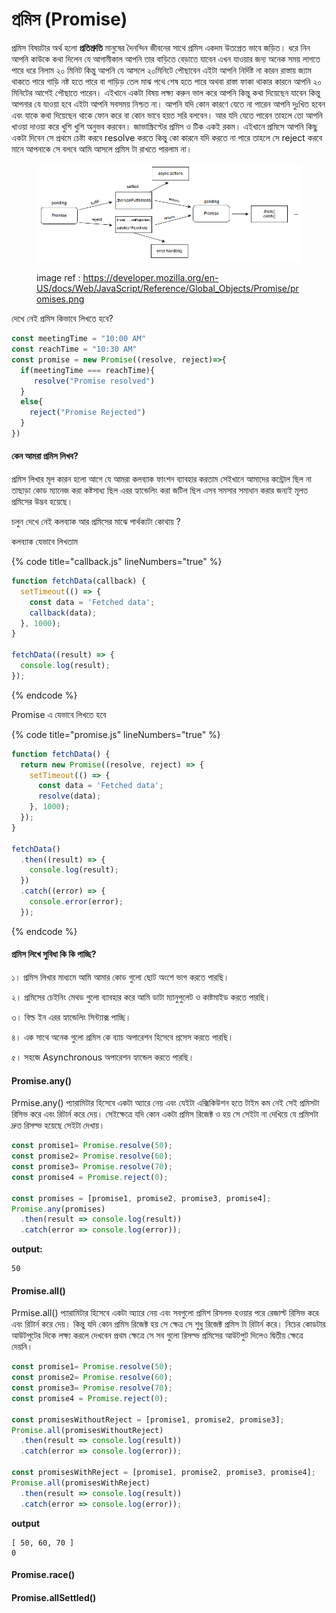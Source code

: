 # প্রমিস (Promise)

প্রমিস বিষয়টার অর্থ হলো **প্রতিশ্রুতি** মানুষের দৈনন্দিন জীবনের সাথে প্রমিস একদম উতপ্রেত ভাবে জড়িত। ধরে নিন আপনি কাউকে কথা দিলেন যে আগামীকাল আপনি তার বাড়িতে বেড়াতে যাবেন এখন যাওয়ার জন্য অনেক সময় লাগতে পারে ধরে নিলাম ২০ মিনিট কিন্তু আপনি যে আসলে ২০মিনিটে পৌছাবেন এইটা আপনি নির্দিষ্ট না কারন রাস্তায় জ্যাম থাকতে পারে গাড়ি নষ্ট হতে পারে বা গাড়িড় তেল মাঝ পথে শেষ হতে পারে অথবা রাস্তা ফাকা থাকার কারনে আপনি ২০ মিনিটের আগেই পৌছাতে পারেন। এইখানে একটা বিষয় লক্ষ্য করুন ভাল করে আপনি কিন্তু কথা দিয়েছেন যাবেন কিন্তু আপনার যে যাওয়া হবে এইটা আপনি সবসময় নিশ্চত না। আপনি যদি কোন কারণে যেতে না পারেন আপনি দুঃখিত হবেন এবং যাকে কথা দিয়েছেন থাকে ফোন করে বা কোন ভাবে হয়ত সরি বলবেন। আর যদি যেতে পারেন তাহলে তো আপনি খাওয়া দাওয়া করে খুশি খুশি অনুভব করবেন। জাভাস্ক্রিপ্টের প্রমিস ও টিক একই রকম। এইখানে প্রমিসে আপনি কিছু একটা দিবেন সে প্রথমে চেষ্টা করবে resolve করতে কিন্তু কো কারনে যদি করতে না পারে তাহলে সে reject করবে মানে আপনাকে সে বলবে আমি আসলে প্রমিস টা রাখতে পারলাম না।&#x20;

<figure><img src=".gitbook/assets/image (5).png" alt=""><figcaption><p>image ref : <a href="https://developer.mozilla.org/en-US/docs/Web/JavaScript/Reference/Global_Objects/Promise/promises.png">https://developer.mozilla.org/en-US/docs/Web/JavaScript/Reference/Global_Objects/Promise/promises.png</a></p></figcaption></figure>

দেখে নেই প্রমিস কিভাবে লিখতে হবে?

```javascript
const meetingTime = "10:00 AM"
const reachTime = "10:30 AM"
const promise = new Promise((resolve, reject)=>{
  if(meetingTime === reachTime){
     resolve("Promise resolved")
  }
  else{
    reject("Promise Rejected")
  }
})
```

#### কেন আমরা প্রমিস লিখব?

প্রমিস লিখার মূল কারন হলো আগে যে আমরা কলব্যাক ফাংশন ব্যাবহার করতাম সেইখানে আমাদের কন্ট্রোল ছিল না তাছাড়া কোড ম্যানেজ করা কষ্টসাধ্য ছিল এরর হ্যান্ডেলিং করা জটিল ছিল এসব সমসার সমাধান করার জন্যই মূলত প্রমিসের উদ্ভব হয়েছে।&#x20;

চলুন দেখে নেই কলব্যাক আর প্রমিসের মাঝে পার্থক্যটা কোথায় ?

কলব্যাক যেভাবে লিখতাম

{% code title="callback.js" lineNumbers="true" %}
```javascript
function fetchData(callback) {
  setTimeout(() => {
    const data = 'Fetched data';
    callback(data);
  }, 1000);
}

fetchData((result) => {
  console.log(result);
});

```
{% endcode %}

Promise এ যেভাবে লিখতে হবে

{% code title="promise.js" lineNumbers="true" %}
```javascript
function fetchData() {
  return new Promise((resolve, reject) => {
    setTimeout(() => {
      const data = 'Fetched data';
      resolve(data);
    }, 1000);
  });
}

fetchData()
  .then((result) => {
    console.log(result);
  })
  .catch((error) => {
    console.error(error);
  });
```
{% endcode %}

#### প্রমিস লিখে সুবিধা কি কি পাচ্ছি?

১। প্রমিস লিখার মাধ্যমে আমি আমার কোড গুলো ছোট অংশে ভাগ করতে পারছি।

২। প্রমিসের চেইনিং মেথড গুলো ব্যাবহার করে আমি ডাটা ম্যানুপুলেট ও কাষ্টমাইড করতে পারছি।

৩। বিল্ড ইন এরর হ্যান্ডেলিং সিন্ট্যাক্স পাচ্ছি।

৪। এক সাথে অনেক গুলো প্রমিস কে ব্যাচ অপারেশন হিসেবে প্রসেস করতে পারছি।

৫। সহজে Asynchronous অপারেশন হ্যান্ডেল করতে পারছি।



#### Promise.any()

Prmise.any() প্যারামিটার হিসেবে একটা অ্যারে নেয় এবং যেইটা এক্সিকিউশন হতে টাইম কম নেই সেই প্রমিসটা  রিসিভ করে এবং রিটার্ন করে দেয়। সেইক্ষেত্রে যদি কোন একটা প্রমিস রিজেক্ট ও হয় সে সেইটা না দেখিয়ে যে প্রমিসটা দ্রুত রিসল্ভ হয়েছে সেইটা দেখায়।&#x20;

```javascript
const promise1= Promise.resolve(50);
const promise2= Promise.resolve(60);
const promise3= Promise.resolve(70);
const promise4 = Promise.reject(0);

const promises = [promise1, promise2, promise3, promise4];
Promise.any(promises)
  .then(result => console.log(result))
  .catch(error => console.log(error));
```

**output:**

```
50
```

#### Promise.all()

Prmise.all() প্যারামিটার হিসেবে একটা অ্যারে নেয় এবং সবগুলো প্রমিশ রিসলভ হওয়ার পরে রেজাল্ট রিসিভ করে এবং রিটার্ন করে দেয়। কিন্তু যদি কোন প্রমিস রিজেক্ট হয় সে ক্ষেত্র সে শুধু রিজেক্ট প্রমিস টা রিটার্ন করে। নিচের কোডটার আউটপুটের দিকে লক্ষ্য করলে দেখবেন প্রথম ক্ষেত্রে সে সব গুলো রিসল্ভ প্রমিসের আউটপুট দিলেও দ্বিতীয় ক্ষেত্রে দেয়নি।

```javascript
const promise1= Promise.resolve(50);
const promise2= Promise.resolve(60);
const promise3= Promise.resolve(70);
const promise4 = Promise.reject(0);

const promisesWithoutReject = [promise1, promise2, promise3];
Promise.all(promisesWithoutReject)
  .then(result => console.log(result))
  .catch(error => console.log(error));
  
const promisesWithReject = [promise1, promise2, promise3, promise4];
Promise.all(promisesWithReject)
  .then(result => console.log(result))
  .catch(error => console.log(error));
```

**output**

```
[ 50, 60, 70 ]
0
```

#### Promise.race()

#### Promise.allSettled()

